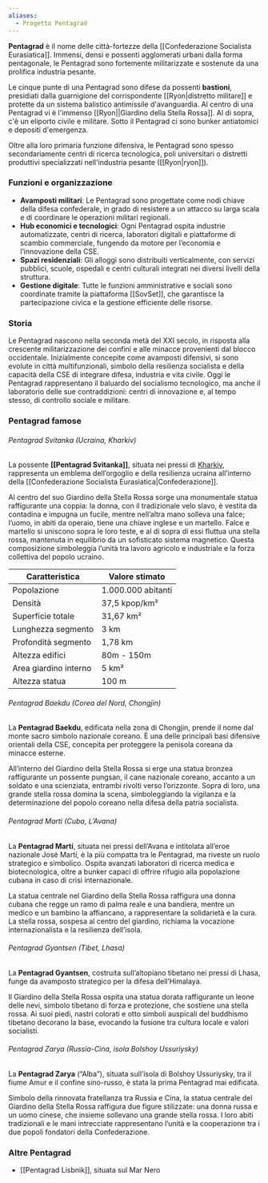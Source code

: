 ```yaml
---
aliases:
  - Progetto Pentagrad
---
```

**Pentagrad** è il nome delle città-fortezze della [[Confederazione Socialista Eurasiatica]]. Immensi, densi e possenti agglomerati urbani dalla forma pentagonale, le Pentagrad sono fortemente militarizzate e sostenute da una prolifica industria pesante.

Le cinque punte di una Pentagrad sono difese da possenti **bastioni**, presidiati dalla guarnigione del corrispondente [[Ryon|distretto militare]] e protette da un sistema balistico antimissile d'avanguardia. Al centro di una Pentagrad vi è l'immenso [[Ryon||Giardino della Stella Rossa]]. Al di sopra, c'è un eliporto civile e militare. Sotto il Pentagrad ci sono bunker antiatomici e depositi d'emergenza.

Oltre alla loro primaria funzione difensiva, le Pentagrad sono spesso secondariamente centri di ricerca tecnologica, poli universitari o distretti produttivi specializzati nell'industria pesante ([[Ryon|ryon]]).

### Funzioni e organizzazione
- **Avamposti militari**: Le Pentagrad sono progettate come nodi chiave della difesa confederale, in grado di resistere a un attacco su larga scala e di coordinare le operazioni militari regionali.
- **Hub economici e tecnologici**: Ogni Pentagrad ospita industrie automatizzate, centri di ricerca, laboratori digitali e piattaforme di scambio commerciale, fungendo da motore per l’economia e l’innovazione della CSE.
- **Spazi residenziali**: Gli alloggi sono distribuiti verticalmente, con servizi pubblici, scuole, ospedali e centri culturali integrati nei diversi livelli della struttura.
- **Gestione digitale**: Tutte le funzioni amministrative e sociali sono coordinate tramite la piattaforma [[SovSet]], che garantisce la partecipazione civica e la gestione efficiente delle risorse.
### Storia
Le Pentagrad nascono nella seconda metà del XXI secolo, in risposta alla crescente militarizzazione dei confini e alle minacce provenienti dal blocco occidentale. Inizialmente concepite come avamposti difensivi, si sono evolute in città multifunzionali, simbolo della resilienza socialista e della capacità della CSE di integrare difesa, industria e vita civile. Oggi le Pentagrad rappresentano il baluardo del socialismo tecnologico, ma anche il laboratorio delle sue contraddizioni: centri di innovazione e, al tempo stesso, di controllo sociale e militare.
### Pentagrad famose
###### Pentagrad Svitanka (Ucraina, Kharkiv)
La possente **[[Pentagrad Svitanka]]**, situata nei pressi di [Kharkiv](https://it.wikipedia.org/wiki/Charkiv), rappresenta un emblema dell’orgoglio e della resilienza ucraina all’interno della [[Confederazione Socialista Eurasiatica|Confederazione]]. 

Al centro del suo Giardino della Stella Rossa sorge una monumentale statua raffigurante una coppia: la donna, con il tradizionale velo slavo, è vestita da contadina e impugna un fucile, mentre nell’altra mano solleva una falce; l’uomo, in abiti da operaio, tiene una chiave inglese e un martello. Falce e martello si uniscono sopra le loro teste, e al di sopra di essi fluttua una stella rossa, mantenuta in equilibrio da un sofisticato sistema magnetico. Questa composizione simboleggia l’unità tra lavoro agricolo e industriale e la forza collettiva del popolo ucraino.

| Caratteristica        | Valore stimato     |
| --------------------- | ------------------ |
| Popolazione           | 1.000.000 abitanti |
| Densità               | 37,5 kpop/km²      |
| Superficie totale     | 31,67 km²          |
| Lunghezza segmento    | 3 km               |
| Profondità segmento   | 1,78 km            |
| Altezza edifici       | 80m - 150m         |
| Area giardino interno | 5 km²              |
| Altezza statua        | 100 m              |
###### Pentagrad Baekdu (Corea del Nord, Chongjin)
La **Pentagrad Baekdu**, edificata nella zona di Chongjin, prende il nome dal monte sacro simbolo nazionale coreano. È una delle principali basi difensive orientali della CSE, concepita per proteggere la penisola coreana da minacce esterne. 

All’interno del Giardino della Stella Rossa si erge una statua bronzea raffigurante un possente pungsan, il cane nazionale coreano, accanto a un soldato e una scienziata, entrambi rivolti verso l’orizzonte. Sopra di loro, una grande stella rossa domina la scena, simboleggiando la vigilanza e la determinazione del popolo coreano nella difesa della patria socialista.
###### Pentagrad Martí (Cuba, L’Avana)
La **Pentagrad Martí**, situata nei pressi dell’Avana e intitolata all’eroe nazionale José Martí, è la più compatta tra le Pentagrad, ma riveste un ruolo strategico e simbolico. Ospita avanzati laboratori di ricerca medica e biotecnologica, oltre a bunker capaci di offrire rifugio alla popolazione cubana in caso di crisi internazionale. 

La statua centrale nel Giardino della Stella Rossa raffigura una donna cubana che regge un ramo di palma reale e una bandiera, mentre un medico e un bambino la affiancano, a rappresentare la solidarietà e la cura. La stella rossa, sospesa al centro del giardino, richiama la vocazione internazionalista e la resilienza dell’isola.
###### Pentagrad Gyantsen (Tibet, Lhasa)
La **Pentagrad Gyantsen**, costruita sull’altopiano tibetano nei pressi di Lhasa, funge da avamposto strategico per la difesa dell’Himalaya. 

Il Giardino della Stella Rossa ospita una statua dorata raffigurante un leone delle nevi, simbolo tibetano di forza e protezione, che sostiene una stella rossa. Ai suoi piedi, nastri colorati e otto simboli auspicali del buddhismo tibetano decorano la base, evocando la fusione tra cultura locale e valori socialisti.
###### Pentagrad Zarya (Russia-Cina, isola Bolshoy Ussuriysky)
La **Pentagrad Zarya** (“Alba”), situata sull’isola di Bolshoy Ussuriysky, tra il fiume Amur e il confine sino-russo, è stata la prima Pentagrad mai edificata. 

Simbolo della rinnovata fratellanza tra Russia e Cina, la statua centrale del Giardino della Stella Rossa raffigura due figure stilizzate: una donna russa e un uomo cinese, che insieme sollevano una grande stella rossa. I loro abiti tradizionali e le mani intrecciate rappresentano l’unità e la cooperazione tra i due popoli fondatori della Confederazione.

### Altre Pentagrad
- [[Pentagrad Lisbnik]], situata sul Mar Nero